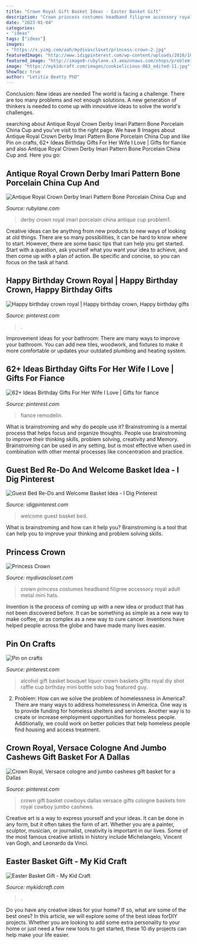 ```yaml
---
title: "Crown Royal Gift Basket Ideas - Easter Basket Gift"
description: "Crown princess costumes headband filigree accessory royal adult metal mini hats"
date: "2023-01-04"
categories:
- "ideas"
tags: ["ideas"]
images:
- "https://s.yimg.com/aah/mydivascloset/princess-crown-2.jpg"
featuredImage: "http://www.idigpinterest.com/wp-content/uploads/2016/10/hero-image1.jpg"
featured_image: "http://image0-rubylane.s3.amazonaws.com/shops/problem1/1119x237248.5L.jpg?13"
image: "https://mykidcraft.com/images/cookielicious-063_edited-11.jpg"
ShowToc: true
author: "Letitia Beatty PhD"
---
```



Conclusion: New ideas are needed
The world is facing a challenge. There are too many problems and not enough solutions. A new generation of thinkers is needed to come up with innovative ideas to solve the world's challenges.

	

		
searching about Antique Royal Crown Derby Imari Pattern Bone Porcelain China Cup and you've visit to the right page. We have 8 Images about Antique Royal Crown Derby Imari Pattern Bone Porcelain China Cup and like Pin on crafts, 62+ Ideas Birthday Gifts For Her Wife I Love | Gifts for fiance and also Antique Royal Crown Derby Imari Pattern Bone Porcelain China Cup and. Here you go:
		
    
## Antique Royal Crown Derby Imari Pattern Bone Porcelain China Cup And

<img loading=lazy src="http://image0-rubylane.s3.amazonaws.com/shops/problem1/1119x237248.5L.jpg?13" onerror="this.onerror=null;this.src='https://tse1.mm.bing.net/th?id=OIP.NDdib4p6hft-CIZFsDR9vQHaFj&amp;pid=15.1';" alt="Antique Royal Crown Derby Imari Pattern Bone Porcelain China Cup and">

_Source: rubylane.com_

>derby crown royal imari porcelain china antique cup problem1. 

	

Creative ideas can be anything from new products to new ways of looking at old things. There are so many possibilities, it can be hard to know where to start. However, there are some basic tips that can help you get started. Start with a question, ask yourself what you want your idea to achieve, and then come up with a plan of action. Be specific and concise, so you can focus on the task at hand.

    
## Happy Birthday Crown Royal | Happy Birthday Crown, Happy Birthday Gifts

<img loading=lazy src="https://i.pinimg.com/736x/8b/46/a2/8b46a2df18db094cbb0f9ed1c2e97256.jpg" onerror="this.onerror=null;this.src='https://tse3.mm.bing.net/th?id=OIP.qOX9C-ewtZMQDY2pnXDZYgHaJ3&amp;pid=15.1';" alt="Happy birthday crown royal | Happy birthday crown, Happy birthday gifts">

_Source: pinterest.com_

>. 

	

Improvement ideas for your bathroom:
There are many ways to improve your bathroom. You can add new tiles, woodwork, and fixtures to make it more comfortable or updates your outdated plumbing and heating system.

    
## 62+ Ideas Birthday Gifts For Her Wife I Love | Gifts For Fiance

<img loading=lazy src="https://i.pinimg.com/736x/6b/21/39/6b2139c94345f891fdf560d911742b54.jpg" onerror="this.onerror=null;this.src='https://tse4.mm.bing.net/th?id=OIP.WzqAXZ4vLnHBnZ6LbdUxNAAAAA&amp;pid=15.1';" alt="62+ Ideas Birthday Gifts For Her Wife I Love | Gifts for fiance">

_Source: pinterest.com_

>fiance remodelin. 

	

What is brainstroming and why do people use it?
Brainstroming is a mental process that helps focus and organize thoughts. People use brainstroming to improve their thinking skills, problem solving, creativity and Memory. Brainstroming can be used in any setting, but is most effective when used in combination with other mental processes like concentration and practice.

    
## Guest Bed Re-Do And Welcome Basket Idea - I Dig Pinterest

<img loading=lazy src="http://www.idigpinterest.com/wp-content/uploads/2016/10/hero-image1.jpg" onerror="this.onerror=null;this.src='https://tse1.mm.bing.net/th?id=OIP.57gbcODkyEs15iUXXzXG6wAAAA&amp;pid=15.1';" alt="Guest Bed Re-Do and Welcome Basket Idea - I Dig Pinterest">

_Source: idigpinterest.com_

>welcome guest basket bed. 

	

What is brainstroming and how can it help you?
Brainstroming is a tool that can help you to improve your thinking and problem solving skills.

    
## Princess Crown

<img loading=lazy src="https://s.yimg.com/aah/mydivascloset/princess-crown-2.jpg" onerror="this.onerror=null;this.src='https://tse2.mm.bing.net/th?id=OIP.Iaivk02LO9x5eyaKvRNJ1gHaKf&amp;pid=15.1';" alt="Princess Crown">

_Source: mydivascloset.com_

>crown princess costumes headband filigree accessory royal adult metal mini hats. 

	

Invention is the process of coming up with a new idea or product that has not been discovered before. It can be something as simple as a new way to make coffee, or as complex as a new way to cure cancer. Inventions have helped people across the globe and have made many lives easier.

    
## Pin On Crafts

<img loading=lazy src="https://i.pinimg.com/736x/05/5a/1b/055a1b6a343cef7f073e947efed26c4a--alcohol-bouquet-solo-cup.jpg" onerror="this.onerror=null;this.src='https://tse4.mm.bing.net/th?id=OIP.d0t1P3XfmCuVuYuu3b4ULwHaJ3&amp;pid=15.1';" alt="Pin on crafts">

_Source: pinterest.com_

>alcohol gift basket bouquet liquor crown baskets gifts royal diy shot raffle cup birthday mini bottle solo bag featured guy. 

	

2. Problem:
How can we solve the problem of homelessness in America?
There are many ways to address homelessness in America. One way is to provide funding for homeless shelters and services. Another way is to create or increase employment opportunities for homeless people. Additionally, we could work on better policies that help homeless people find housing and access treatment.

    
## Crown Royal, Versace Cologne And Jumbo Cashews Gift Basket For A Dallas

<img loading=lazy src="https://i.pinimg.com/736x/3e/75/2f/3e752fc5c475b58f4ba3f01ae824880e.jpg" onerror="this.onerror=null;this.src='https://tse2.mm.bing.net/th?id=OIP.sl07QSZsJxP9rF1N934hJgHaJ3&amp;pid=15.1';" alt="Crown Royal, Versace cologne and jumbo cashews gift basket for a Dallas">

_Source: pinterest.com_

>crown gift basket cowboys dallas versace gifts cologne baskets him royal cowboy jumbo cashews. 

	

Creative art is a way to express yourself and your ideas. It can be done in any form, but it often takes the form of art. Whether you are a painter, sculptor, musician, or journalist, creativity is important in our lives. Some of the most famous creative artists in history include Michelangelo, Vincent van Gogh, and Leonardo da Vinci.

    
## Easter Basket Gift - My Kid Craft

<img loading=lazy src="https://mykidcraft.com/images/cookielicious-063_edited-11.jpg" onerror="this.onerror=null;this.src='https://tse3.mm.bing.net/th?id=OIP.xgGXkNCaSBKK5io-O_A0ZwHaJ3&amp;pid=15.1';" alt="Easter Basket Gift - My Kid Craft">

_Source: mykidcraft.com_

>. 

	

Do you have any creative ideas for your home? If so, what are some of the best ones? In this article, we will explore some of the best ideas forDIY projects. Whether you are looking to add some extra personality to your home or just need a few new tools to get started, these 10 diy projects can help make your life easier.

